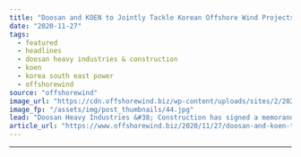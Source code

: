 ```yaml
---
title: "Doosan and KOEN to Jointly Tackle Korean Offshore Wind Projects"
date: "2020-11-27"
tags: 
  - featured
  - headlines
  - doosan heavy industries & construction
  - koen
  - korea south east power
  - offshorewind
source: "offshorewind"
image_url: "https://cdn.offshorewind.biz/wp-content/uploads/sites/2/2020/11/27111031/Doosan-and-KOEN-to-Jointly-Tackle-Korean-Offshore-Wind-Projects.jpg"
image_fp: "/assets/img/post_thumbnails/44.jpg"
lead: "Doosan Heavy Industries &#38; Construction has signed a memorandum of understanding with Korea South-East"
article_url: "https://www.offshorewind.biz/2020/11/27/doosan-and-koen-to-jointly-tackle-korean-offshore-wind-projects/"
---
```


---
